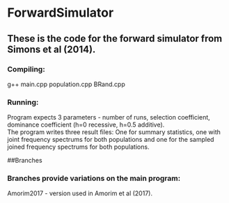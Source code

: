 # ForwardSimulator
## These is the code for the forward simulator from Simons et al (2014).
### Compiling: 
g++ main.cpp population.cpp BRand.cpp
### Running:
Program expects 3 parameters - number of runs, selection coefficient, dominance coefficient (h=0 recessive, h=0.5 additive).  
The program writes three result files: One for summary statistics, one with joint frequency spectrums for both populations and one for the sampled joined frequency spectrums for both populations.  

##Branches
### Branches provide variations on the main program:
Amorim2017 - version used in Amorim et al (2017).  


